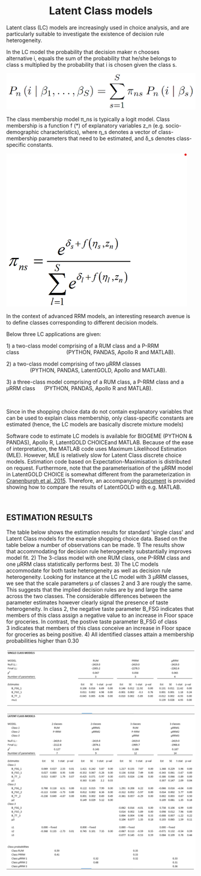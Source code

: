 <div id="bgLayers_comp-la7wokvd" class="MW5IWV" data-hook="bgLayers">
<div id="bgMedia_comp-la7wokvd" class="VgO9Yg">&nbsp;</div>
</div>
<div class="" data-mesh-id="comp-la7wokvdinlineContent" data-testid="inline-content">
<div data-mesh-id="comp-la7wokvdinlineContent-gridContainer" data-testid="mesh-container-content">
<div id="comp-ig9j82m3" class="BaOVQ8 tz5f0K comp-ig9j82m3 wixui-rich-text" data-testid="richTextElement">
<h1 class="font_2 wixui-rich-text__text" style="text-align: center;">Latent Class models</h1>
<p class="font_8 wixui-rich-text__text">Latent class (LC) models are increasingly used in choice analysis, and are particularly suitable to investigate the existence of decision rule heterogeneity.</p>
<p class="font_8 wixui-rich-text__text">In the LC model the probability that decision maker&nbsp;<span class="wixui-rich-text__text">n</span>&nbsp;chooses alternative&nbsp;<span class="wixui-rich-text__text">i,&nbsp;</span>equals<span class="wixui-rich-text__text">&nbsp;</span>the sum of the probability that he/she belongs to class&nbsp;<span class="wixui-rich-text__text">s&nbsp;</span>multiplied by the probability that&nbsp;<span class="wixui-rich-text__text">i</span>&nbsp;is chosen given the class&nbsp;<span class="wixui-rich-text__text">s.</span></p>
<p class="font_8 wixui-rich-text__text"><span class="wixui-rich-text__text"><img src="https://github.com/sandervancranenburgh/advancedRRMmodels/blob/main/RRM%20Models%20%26%20Software/Latent%20class%20models/LC_1.png" alt="" /></span></p>
<p class="font_8 wixui-rich-text__text"><span class="wixui-rich-text__text">The class membership model&nbsp;&pi;_ns&nbsp;is typically a logit model. Class membership is a function&nbsp;f&nbsp;(*) of explanatory variables z_n (e.g. socio-demographic characteristics), where&nbsp;&eta;_s&nbsp;denotes a vector of class-membership parameters that need to be estimated, and&nbsp;&delta;_s&nbsp;denotes class-specific constants.</span></p>
<p class="font_8 wixui-rich-text__text"><span class="wixui-rich-text__text"><img src="https://github.com/sandervancranenburgh/advancedRRMmodels/blob/main/RRM%20Models%20%26%20Software/Latent%20class%20models/LC_2.png" alt="" /></p>
<p class="font_8 wixui-rich-text__text">In the context of advanced RRM models, an interesting research avenue is to define classes corresponding to different decision models.</p>
<p class="font_8 wixui-rich-text__text">Below three LC applications are given:</p>
<p class="font_8 wixui-rich-text__text">1) a two-class model comprising of a RUM class and a P-RRM class&nbsp;&nbsp;&nbsp;&nbsp;&nbsp;&nbsp;&nbsp;&nbsp;&nbsp;&nbsp;&nbsp;&nbsp;&nbsp;&nbsp;&nbsp;&nbsp;&nbsp;&nbsp;&nbsp;&nbsp;&nbsp;&nbsp; &nbsp; &nbsp; &nbsp; &nbsp;&nbsp; (PYTHON, PANDAS, Apollo&nbsp;R and MATLAB).</p>
<p class="font_8 wixui-rich-text__text">2) a two-class model comprising of two &mu;RRM classes &nbsp; &nbsp; &nbsp; &nbsp; &nbsp; &nbsp; &nbsp;  &nbsp; &nbsp; &nbsp; &nbsp; &nbsp; &nbsp; &nbsp; &nbsp; &nbsp; &nbsp; &nbsp; &nbsp; &nbsp; &nbsp; &nbsp; &nbsp; &nbsp; &nbsp;  &nbsp; (PYTHON, PANDAS, LatentGOLD,&nbsp;Apollo and MATLAB).</p>
<p class="font_8 wixui-rich-text__text">3) a three-class model comprising of a RUM class, a P-RRM class and a &mu;RRM class&nbsp;&nbsp;&nbsp;&nbsp;&nbsp; (PYTHON, PANDAS, Apollo&nbsp;R and MATLAB).</p>
<p class="font_8 wixui-rich-text__text">&nbsp;</p>
<p class="font_8 wixui-rich-text__text">Since in the shopping choice data do not contain explanatory variables that can be used to explain class membership, only class-specific constants are estimated (hence, the LC models are basically discrete mixture models)</p>
<p class="font_8 wixui-rich-text__text" dir="ltr">Software code to estimate LC models is available for BIOGEME (PYTHON &amp; PANDAS), Apollo R, LatentGOLD CHOICEand MATLAB. Because of the ease of interpretation, the MATLAB code uses Maximum Likelihood Estimation (MLE). However, MLE is relatively slow for Latent Class discrete choice models. Estimation code based on Expectation-Maximisation is distributed on request. Furthermore, note that the parameterisation of the &mu;RRM model in LatentGOLD CHOICE is somewhat different from the parameterization in <span class="wixui-rich-text__text"><a class="wixui-rich-text__text" href="https://www.advancedrrmmodels.com/_files/ugd/4e8049_dec9ccc8af5f4caa9ddc40ddf5d9baa2.pdf" target="_blank" rel="noopener">Cranenburgh et al. 2015</a></span>. Therefore, an accompanying <a href="https://github.com/sandervancranenburgh/advancedRRMmodels/blob/main/RRM%20Models%20%26%20Software/Latent%20class%20models/LatentGOLD/Comparing%20and%20Cross%20validation%20of%20Latent%20Gold%20muRRM%20results.pdf">document</a> is provided showing how to compare the results of&nbsp;LatentGOLD&nbsp;with e.g.&nbsp;MATLAB.</p>
<p class="font_8 wixui-rich-text__text" dir="ltr">&nbsp;</p>
<h2 class="font_7 wixui-rich-text__text" dir="ltr"><span class="wixui-rich-text__text">ESTIMATION RESULTS</span></h2>
<p class="font_8 wixui-rich-text__text" dir="ltr">The table below shows the estimation results for standard 'single class' and Latent Class models for the example shopping choice data. Based on the table below a&nbsp;number of observations can be made. 1)&nbsp;The results show that accommodating for decision rule heterogeneity substantially improves model fit. 2) The 3-class model with one&nbsp;RUM class, one&nbsp;P-RRM class and one&nbsp;&mu;RRM class statistically performs best. 3) The LC models accommodate&nbsp;for both taste heterogeneity as well as decision rule heterogeneity. Looking for instance at the LC model with 3&nbsp;&mu;RRM classes, we see that the scale parameters &mu; of classes 2 and 3 are rougly the same. This suggests that the implied decision rules are by and large the same across the two classes. The considerable differences between the parameter estimates however&nbsp;clearly signal the presence of taste heterogeneity. In class 2, the negative taste parameter B_FSG indicates that members of this class&nbsp;assign a negative value to an increase in Floor space for groceries. In contrast, the postive taste parameter&nbsp;B_FSG of class 3&nbsp;indicates&nbsp;that members of this class conceive an increase in Floor space for groceries as being positive. 4) All identified classes attain a membership probabilities higher than 0.30</p>
<p class="font_8 wixui-rich-text__text" dir="ltr"><img src="https://github.com/sandervancranenburgh/advancedRRMmodels/blob/main/RRM%20Models%20%26%20Software/Latent%20class%20models/SingleClassModels.png" alt="" /></p>
<p class="font_8 wixui-rich-text__text" dir="ltr"><img src="https://github.com/sandervancranenburgh/advancedRRMmodels/blob/main/RRM%20Models%20%26%20Software/Latent%20class%20models/LatentClassModels.png" alt="" /></p>
</div>
</div>
</div>
